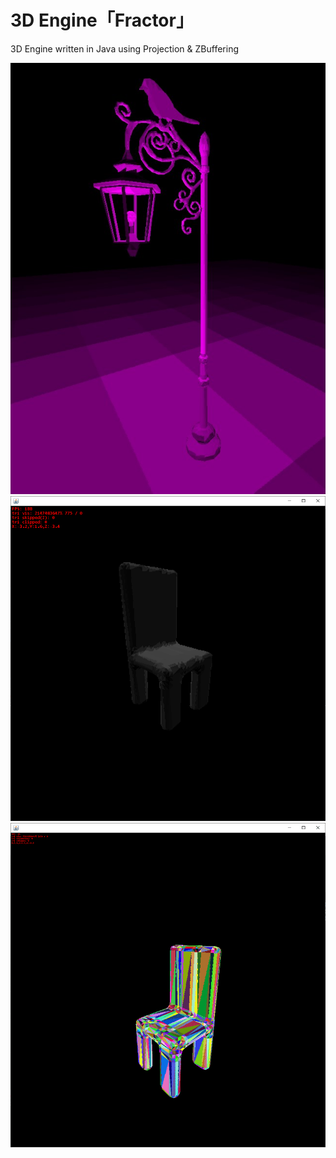 # 3D Engine「Fractor」

3D Engine written in Java using Projection & ZBuffering

![A nice Lamp](readmeFiles/lamp_lighting.jpg)
![A nice Chair](readmeFiles/chair_lighting.gif)
![Yet another nice Chair](readmeFiles/chair_color.gif)